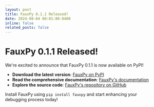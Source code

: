 ```yaml
---
layout: post
title: FauxPy 0.1.1 Released!
date: 2024-08-04 00:01:00-0400
inline: false
related_posts: false
---
```


# FauxPy 0.1.1 Released!

We're excited to announce 
that FauxPy 0.1.1 is 
now available on PyPI!

- **Download the latest version**: 
[FauxPy on PyPI](https://pypi.org/project/fauxpy/)
- **Read the comprehensive documentation**:
[FauxPy's documentation](https://fauxpy.readthedocs.io/)
- **Explore the source code**: 
[FauxPy's repository on GitHub](https://github.com/atom-sw/fauxpy)

Install FauxPy using `pip install fauxpy` 
and start enhancing your debugging 
process today!
